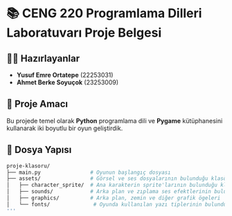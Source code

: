 # 📚 CENG 220 Programlama Dilleri Laboratuvarı Proje Belgesi

## 👨‍💻 Hazırlayanlar

- **Yusuf Emre Ortatepe** (22253031)  
- **Ahmet Berke Soyuçok** (23253009)

## 🎯 Proje Amacı

Bu projede temel olarak **Python** programlama dili ve **Pygame** kütüphanesini kullanarak iki boyutlu bir oyun geliştirdik.

## 📂 Dosya Yapısı

```bash
proje-klasoru/
├── main.py                # Oyunun başlangıç dosyası
├── assets/                # Görsel ve ses dosyalarının bulunduğu klasör
│   ├── character_sprite/  # Ana karakterin sprite'larının bulunduğu klasör
│   ├── sounds/            # Arka plan ve zıplama ses efektlerinin bulunduğu klasör
│   ├── graphics/          # Arka plan, zemin ve diğer grafik ögeleri
│   └── fonts/              # Oyunda kullanılan yazı tiplerinin bulunduğu klasör
'''


    



